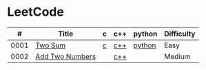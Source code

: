 LeetCode
========


| # | Title | c | c++ | python | Difficulty |
|---| ----- | -------- | ---------- | ---------- | ---------- |
|0001|[Two Sum](https://leetcode.com/problems/two-sum/) | [c](./src/0001-Two-Sum/two_sum.c) | [c++](./src/0001-Two-Sum/two_sum.cpp) |[python](./src/0001-Two-Sum/two_sum.py)|Easy|
|0002|[Add Two Numbers](https://leetcode.com/add-two-numbers/) | | [c++](./src/0002-Add-Two-Numbers/add_two_numbers.cpp) ||Medium|